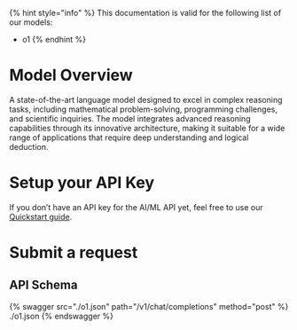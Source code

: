 [#references:start]: <> ({ "template": "openapi" })
{% hint style="info" %}
This documentation is valid for the following list of our models:
* o1
{% endhint %}

# Model Overview
A state-of-the-art language model designed to excel in complex reasoning tasks, including mathematical problem-solving, programming challenges, and scientific inquiries. The model integrates advanced reasoning capabilities through its innovative architecture, making it suitable for a wide range of applications that require deep understanding and logical deduction.

# Setup your API Key
If you don’t have an API key for the AI/ML API yet, feel free to use our [Quickstart guide](https://docs.aimlapi.com/quickstart/setting-up).

# Submit a request
## API Schema
{% swagger src="./o1.json" path="/v1/chat/completions" method="post" %}
./o1.json
{% endswagger %}


[#references:end]: <> ({})